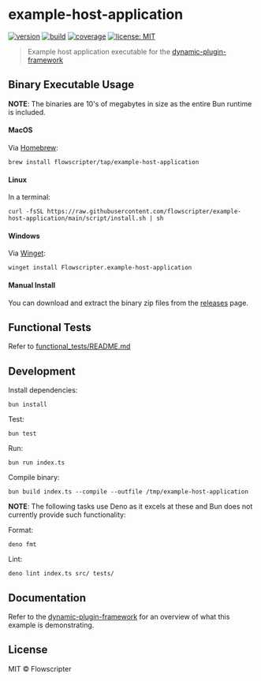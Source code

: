# example-host-application

[![version](https://img.shields.io/github/v/release/flowscripter/example-host-application?sort=semver)](https://github.com/flowscripter/example-host-application/releases)
[![build](https://img.shields.io/github/actions/workflow/status/flowscripter/example-host-application/release-bun-executable.yml)](https://github.com/flowscripter/example-host-application/actions/workflows/release-bun-executable.yml)
[![coverage](https://codecov.io/gh/flowscripter/example-host-application/branch/main/graph/badge.svg?token=EMFT2938ZF)](https://codecov.io/gh/flowscripter/example-host-application)
[![license: MIT](https://img.shields.io/github/license/flowscripter/example-host-application)](https://github.com/flowscripter/example-host-application/blob/main/LICENSE)

> Example host application executable for the
> [dynamic-plugin-framework](https://github.com/flowscripter/dynamic-plugin-framework)

## Binary Executable Usage

**NOTE**: The binaries are 10's of megabytes in size as the entire Bun runtime
is included.

#### MacOS

Via [Homebrew](https://brew.sh/):

`brew install flowscripter/tap/example-host-application`

#### Linux

In a terminal:

`curl -fsSL https://raw.githubusercontent.com/flowscripter/example-host-application/main/script/install.sh | sh`

#### Windows

Via [Winget](https://github.com/microsoft/winget-cli):

`winget install Flowscripter.example-host-application`

#### Manual Install

You can download and extract the binary zip files from the
[releases](https://github.com/flowscripter/example-host-application/releases)
page.

## Functional Tests

Refer to [functional_tests/README.md](functional_tests/README.md)

## Development

Install dependencies:

`bun install`

Test:

`bun test`

Run:

`bun run index.ts`

Compile binary:

`bun build index.ts --compile --outfile /tmp/example-host-application`

**NOTE**: The following tasks use Deno as it excels at these and Bun does not
currently provide such functionality:

Format:

`deno fmt`

Lint:

`deno lint index.ts src/ tests/`

## Documentation

Refer to the
[dynamic-plugin-framework](https://github.com/flowscripter/dynamic-plugin-framework)
for an overview of what this example is demonstrating.

## License

MIT © Flowscripter
